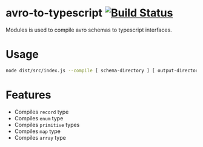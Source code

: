 # avro-to-typescript [![Build Status](https://travis-ci.org/degordian/avro-to-typescript.svg?branch=master)](https://travis-ci.org/degordian/avro-to-typescript)

Modules is used to compile avro schemas to typescript interfaces.

# Usage
```sh
node dist/src/index.js --compile [ schema-directory ] [ output-directory ]
```
# Features

  - Compiles `record` type
  - Compiles `enum` type
  - Compiles `primitive` types
  - Compiles `map` type
  - Compiles `array` type
